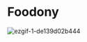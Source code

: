 # Foodony
![ezgif-1-de139d02b444](https://user-images.githubusercontent.com/38996032/128058833-d5e0b271-5aff-40ad-b38d-1c3283a675bf.gif)

